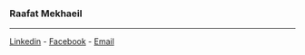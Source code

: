 ### Raafat Mekhaeil
---
[Linkedin](https://www.linkedin.com/in/raafatadly/) - [Facebook](https://www.facebook.com/raafatadly23/) - [Email](Raafat.adly@ymail.com)
